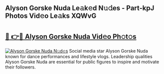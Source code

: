 ## Alyson Gorske Nuda Le𝚊k𝚎d N𝚞𝚍es - Part-kpJ Photos Vid𝚎o Le𝚊ks XQWvG

# <h2><a href="http://fbg4q1.evod.top/?m=Alyson+Gorske+Nuda">🔗 👉🔴 Alyson Gorske Nuda Vid𝚎o Ph𝚘t𝚘s</a></h2>

[![Alyson Gorske Nuda N𝚞d𝚎s](https://i.imgur.com/8V9OHl7.gif)](http://fbg4q1.evod.top/?m=Alyson+Gorske+Nuda)
Social media star Alyson Gorske Nuda known for dance performances and lifestyle vlogs. Leadership qualities Alyson Gorske Nuda are essential for public figures to inspire and motivate their followers. 
